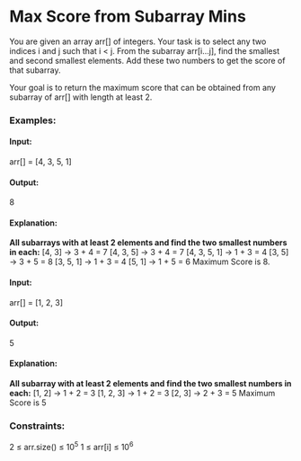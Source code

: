 # Max Score from Subarray Mins
You are given an array arr[] of integers. Your task is to select any two indices i and j such that i < j. From the subarray arr[i...j], find the smallest and second smallest elements. Add these two numbers to get the score of that subarray.

Your goal is to return the maximum score that can be obtained from any subarray of arr[] with length at least 2.

### Examples:
#### Input:
arr[] = [4, 3, 5, 1]
#### Output:
8
#### Explanation: 
**All subarrays with at least 2 elements and find the two smallest numbers in each:**
[4, 3] → 3 + 4 = 7
[4, 3, 5] → 3 + 4 = 7
[4, 3, 5, 1] → 1 + 3 = 4
[3, 5] → 3 + 5 = 8
[3, 5, 1] → 1 + 3 = 4
[5, 1] → 1 + 5 = 6
Maximum Score is 8.

#### Input:
arr[] = [1, 2, 3]
#### Output: 
5
#### Explanation:
**All subarray with at least 2 elements and find the two smallest numbers in each:**
[1, 2] → 1 + 2 = 3
[1, 2, 3] → 1 + 2 = 3
[2, 3] → 2 + 3 = 5
Maximum Score is 5

### Constraints:
2 ≤ arr.size() ≤ $`10^5`$
1 ≤ arr[i] ≤ $`10^6`$



